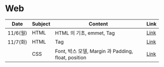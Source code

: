 # Web

| Date    | Subject | Content                                        | Link                                                                                                                                                                                       |
|---------|---------|------------------------------------------------|--------------------------------------------------------------------------------------------------------------------------------------------------------------------------------------------|
| 11/6(월) | HTML    | HTML 의 기초, emmet, Tag                          | [Link](https://github.com/kyukong/SeSAC-java-fullstack/blob/main/3.%20web/1.%20html/%5B11-6%5DHTML%EC%9D%98_%EA%B8%B0%EC%B4%88%2Cemmet%2CTag.md)                                           |
| 11/7(화) | HTML    | Tag                                            | [Link](https://github.com/kyukong/SeSAC-java-fullstack/blob/main/3.%20web/1.%20html/%5B11-7%5DTag.md)                                                                                      |
|         | CSS     | Font, 박스 모델, Margin 과 Padding, float, position | [Link](https://github.com/kyukong/SeSAC-java-fullstack/blob/main/3.%20web/2.%20css/%5B11-7%5DFont%2C%EB%B0%95%EC%8A%A4_%EB%AA%A8%EB%8D%B8%2CMargin%EA%B3%BC_Padding%2Cfloat%2Cposition.md) |
